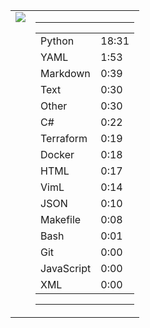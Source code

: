 
<table><tr>
<td valign="top">
  <img src="https://wakatime.com/share/@Aperture/0cd21d5d-ac4f-458d-9c71-d06f479c1297.png" />
</td>

<td valign="top">
  <hr>
  <table>
    <tr><td>Python</td><td>18:31</td></tr><tr><td>YAML</td><td>1:53</td></tr><tr><td>Markdown</td><td>0:39</td></tr><tr><td>Text</td><td>0:30</td></tr><tr><td>Other</td><td>0:30</td></tr><tr><td>C#</td><td>0:22</td></tr><tr><td>Terraform</td><td>0:19</td></tr><tr><td>Docker</td><td>0:18</td></tr><tr><td>HTML</td><td>0:17</td></tr><tr><td>VimL</td><td>0:14</td></tr><tr><td>JSON</td><td>0:10</td></tr><tr><td>Makefile</td><td>0:08</td></tr><tr><td>Bash</td><td>0:01</td></tr><tr><td>Git</td><td>0:00</td></tr><tr><td>JavaScript</td><td>0:00</td></tr><tr><td>XML</td><td>0:00</td></tr>
  </table>
  <hr>
</td>
</tr></table>

